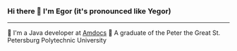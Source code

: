 ### Hi there 👋 I'm Egor (it's pronounced like Yegor)

***

 :briefcase: I'm a Java developer at [Amdocs](https://www.amdocs.com/)
 :school: A graduate of the Peter the Great St. Petersburg Polytechnic University

<!--
**egorgorchak/egorgorchak** is a ✨ _special_ ✨ repository because its `README.md` (this file) appears on your GitHub profile.

Here are some ideas to get you started:

- 🔭 I’m currently working on ...
- 🌱 I’m currently learning ...
- 👯 I’m looking to collaborate on ...
- 🤔 I’m looking for help with ...
- 💬 Ask me about ...
- 📫 How to reach me: ...
- 😄 Pronouns: ...
- ⚡ Fun fact: ...
-->
